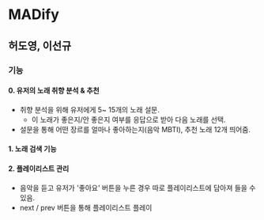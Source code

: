 # MADify

## 허도영, 이선규

### 기능

#### 0. 유저의 노래 취향 분석 & 추천
- 취향 분석을 위해 유저에게 5~ 15개의 노래 설문.
  - 이 노래가 좋은지/안 좋은지 여부를 응답으로 받아 다음 노래를 선택.
-  설문을 통해 어떤 장르를 얼마나 좋아하는지(음악 MBTI), 추천 노래 12개 띄어줌.
#### 1. 노래 검색 기능

#### 2. 플레이리스트 관리
- 음악을 듣고 유저가 '좋아요' 버튼을 누른 경우 따로 플레이리스트에 담아져 들을 수 있음.
- next / prev 버튼을 통해 플레이리스트 플레이
